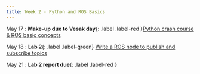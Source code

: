 ```yaml
---
title: Week 2 - Python and ROS Basics
---
```


May 17
: **Make-up due to Vesak day**{: .label .label-red }[Python crash course & ROS basic concepts](#)

May 18
: **Lab 2**{: .label .label-green} [Write a ROS node to publish and subscribe topics](#)

May 21
: **Lab 2 report due**{: .label .label-red }
